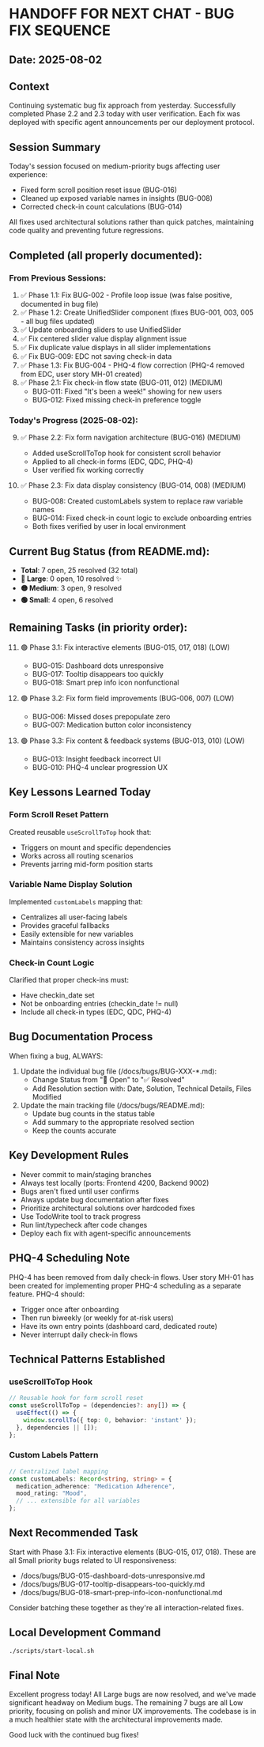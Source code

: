 # HANDOFF FOR NEXT CHAT - BUG FIX SEQUENCE
## Date: 2025-08-02

## Context
Continuing systematic bug fix approach from yesterday. Successfully completed Phase 2.2 and 2.3 today with user verification. Each fix was deployed with specific agent announcements per our deployment protocol.

## Session Summary
Today's session focused on medium-priority bugs affecting user experience:
- Fixed form scroll position reset issue (BUG-016)
- Cleaned up exposed variable names in insights (BUG-008)
- Corrected check-in count calculations (BUG-014)

All fixes used architectural solutions rather than quick patches, maintaining code quality and preventing future regressions.

## Completed (all properly documented):
### From Previous Sessions:
1. ✅ Phase 1.1: Fix BUG-002 - Profile loop issue (was false positive, documented in bug file)
2. ✅ Phase 1.2: Create UnifiedSlider component (fixes BUG-001, 003, 005 - all bug files updated)
3. ✅ Update onboarding sliders to use UnifiedSlider
4. ✅ Fix centered slider value display alignment issue
5. ✅ Fix duplicate value displays in all slider implementations
6. ✅ Fix BUG-009: EDC not saving check-in data
7. ✅ Phase 1.3: Fix BUG-004 - PHQ-4 flow correction (PHQ-4 removed from EDC, user story MH-01 created)
8. ✅ Phase 2.1: Fix check-in flow state (BUG-011, 012) (MEDIUM)
   - BUG-011: Fixed "It's been a week!" showing for new users
   - BUG-012: Fixed missing check-in preference toggle

### Today's Progress (2025-08-02):
9. ✅ Phase 2.2: Fix form navigation architecture (BUG-016) (MEDIUM)
   - Added useScrollToTop hook for consistent scroll behavior
   - Applied to all check-in forms (EDC, QDC, PHQ-4)
   - User verified fix working correctly
   
10. ✅ Phase 2.3: Fix data display consistency (BUG-014, 008) (MEDIUM)
    - BUG-008: Created customLabels system to replace raw variable names
    - BUG-014: Fixed check-in count logic to exclude onboarding entries
    - Both fixes verified by user in local environment

## Current Bug Status (from README.md):
- **Total**: 7 open, 25 resolved (32 total)
- **🔴 Large**: 0 open, 10 resolved ✨
- **🟡 Medium**: 3 open, 9 resolved
- **🟢 Small**: 4 open, 6 resolved

## Remaining Tasks (in priority order):
11. 🟢 Phase 3.1: Fix interactive elements (BUG-015, 017, 018) (LOW)
    - BUG-015: Dashboard dots unresponsive
    - BUG-017: Tooltip disappears too quickly
    - BUG-018: Smart prep info icon nonfunctional
    
12. 🟢 Phase 3.2: Fix form field improvements (BUG-006, 007) (LOW)
    - BUG-006: Missed doses prepopulate zero
    - BUG-007: Medication button color inconsistency
    
13. 🟢 Phase 3.3: Fix content & feedback systems (BUG-013, 010) (LOW)
    - BUG-013: Insight feedback incorrect UI
    - BUG-010: PHQ-4 unclear progression UX

## Key Lessons Learned Today

### Form Scroll Reset Pattern
Created reusable `useScrollToTop` hook that:
- Triggers on mount and specific dependencies
- Works across all routing scenarios
- Prevents jarring mid-form position starts

### Variable Name Display Solution
Implemented `customLabels` mapping that:
- Centralizes all user-facing labels
- Provides graceful fallbacks
- Easily extensible for new variables
- Maintains consistency across insights

### Check-in Count Logic
Clarified that proper check-ins must:
- Have checkin_date set
- Not be onboarding entries (checkin_date != null)
- Include all check-in types (EDC, QDC, PHQ-4)

## Bug Documentation Process
When fixing a bug, ALWAYS:
1. Update the individual bug file (/docs/bugs/BUG-XXX-*.md):
   - Change Status from "🔄 Open" to "✅ Resolved"
   - Add Resolution section with: Date, Solution, Technical Details, Files Modified
2. Update the main tracking file (/docs/bugs/README.md):
   - Update bug counts in the status table
   - Add summary to the appropriate resolved section
   - Keep the counts accurate

## Key Development Rules
- Never commit to main/staging branches
- Always test locally (ports: Frontend 4200, Backend 9002)
- Bugs aren't fixed until user confirms
- Always update bug documentation after fixes
- Prioritize architectural solutions over hardcoded fixes
- Use TodoWrite tool to track progress
- Run lint/typecheck after code changes
- Deploy each fix with agent-specific announcements

## PHQ-4 Scheduling Note
PHQ-4 has been removed from daily check-in flows. User story MH-01 has been created for implementing proper PHQ-4 scheduling as a separate feature. PHQ-4 should:
- Trigger once after onboarding
- Then run biweekly (or weekly for at-risk users)
- Have its own entry points (dashboard card, dedicated route)
- Never interrupt daily check-in flows

## Technical Patterns Established

### useScrollToTop Hook
```typescript
// Reusable hook for form scroll reset
const useScrollToTop = (dependencies?: any[]) => {
  useEffect(() => {
    window.scrollTo({ top: 0, behavior: 'instant' });
  }, dependencies || []);
};
```

### Custom Labels Pattern
```typescript
// Centralized label mapping
const customLabels: Record<string, string> = {
  medication_adherence: "Medication Adherence",
  mood_rating: "Mood",
  // ... extensible for all variables
};
```

## Next Recommended Task
Start with Phase 3.1: Fix interactive elements (BUG-015, 017, 018). These are all Small priority bugs related to UI responsiveness:
- /docs/bugs/BUG-015-dashboard-dots-unresponsive.md
- /docs/bugs/BUG-017-tooltip-disappears-too-quickly.md
- /docs/bugs/BUG-018-smart-prep-info-icon-nonfunctional.md

Consider batching these together as they're all interaction-related fixes.

## Local Development Command
```bash
./scripts/start-local.sh
```

## Final Note
Excellent progress today! All Large bugs are now resolved, and we've made significant headway on Medium bugs. The remaining 7 bugs are all Low priority, focusing on polish and minor UX improvements. The codebase is in a much healthier state with the architectural improvements made.

Good luck with the continued bug fixes!